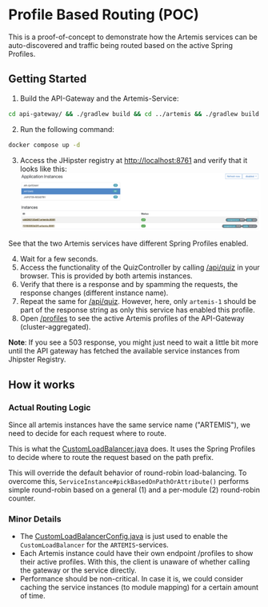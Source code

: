 # Profile Based Routing (POC)

This is a proof-of-concept to demonstrate how the Artemis services can be auto-discovered and traffic being routed based on the active Spring Profiles.

## Getting Started

1. Build the API-Gateway and the Artemis-Service:
```bash
cd api-gateway/ && ./gradlew build && cd ../artemis && ./gradlew build
```
2. Run the following command:
```bash
docker compose up -d
```
3. Access the JHipster registry at [http://localhost:8761](http://localhost:8761/registry/applications) and verify that it looks like this:
![JHipster Registry](./docs/jhipster_registry_discovered_services.png)

See that the two Artemis services have different Spring Profiles enabled.

4. Wait for a few seconds.
5. Access the functionality of the QuizController by calling [/api/quiz](http://localhost:8080/api/quiz) in your browser. This is provided by both artemis instances.
6. Verify that there is a response and by spamming the requests, the response changes (different instance name).
7. Repeat the same for [/api/quiz](http://localhost:8080/api/text). However, here, only `artemis-1` should be part of the response string as only this service has enabled this profile.
8. Open [/profiles](http://localhost:8080/profiles) to see the active Artemis profiles of the API-Gateway (cluster-aggregated).

**Note**: If you see a 503 response, you might just need to wait a little bit more until the API gateway has fetched the available service instances from Jhipster Registry.

## How it works

### Actual Routing Logic

Since all artemis instances have the same service name ("ARTEMIS"), we need to decide for each request where to route.

This is what the [CustomLoadBalancer.java](api-gateway/src/main/java/de/example/api-gateway/CustomLoadBalancer.java) does. 
It uses the Spring Profiles to decide where to route the request based on the path prefix.

This will override the default behavior of round-robin load-balancing.
To overcome this, `ServiceInstance#pickBasedOnPathOrAttribute()` performs simple round-robin based on a general (1) and a per-module (2) round-robin counter.

### Minor Details

- The [CustomLoadBalancerConfig.java](api-gateway/src/main/java/de/example/api-gateway/CustomLoadBalancerConfig.java) is just used to enable the `CustomLoadBalancer` for the `ARTEMIS`-services.
- Each Artemis instance could have their own endpoint /profiles to show their active profiles. With this, the client is unaware of whether calling the gateway or the service directly.
- Performance should be non-critical. In case it is, we could consider caching the service instances (to module mapping) for a certain amount of time.
